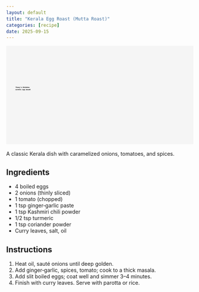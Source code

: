 ```yaml
---
layout: default
title: "Kerala Egg Roast (Mutta Roast)"
categories: [recipe]
date: 2025-09-15
---
```


![Kerala Egg Roast](/assets/images/sample-egg-roast.jpg)

A classic Kerala dish with caramelized onions, tomatoes, and spices.

## Ingredients
- 4 boiled eggs
- 2 onions (thinly sliced)
- 1 tomato (chopped)
- 1 tsp ginger‑garlic paste
- 1 tsp Kashmiri chili powder
- 1/2 tsp turmeric
- 1 tsp coriander powder
- Curry leaves, salt, oil

## Instructions
1. Heat oil, sauté onions until deep golden.
2. Add ginger‑garlic, spices, tomato; cook to a thick masala.
3. Add slit boiled eggs; coat well and simmer 3–4 minutes.
4. Finish with curry leaves. Serve with parotta or rice.
